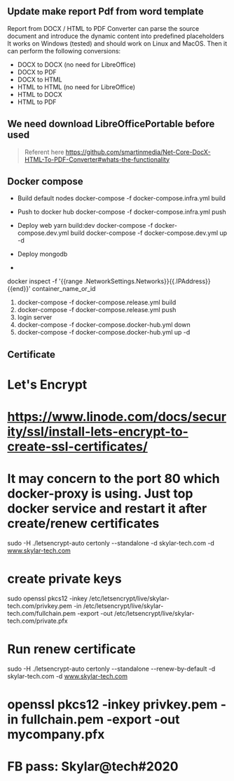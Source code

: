 ## 
## Update make report Pdf from word template 
Report from DOCX / HTML to PDF Converter can parse the source document and introduce the dynamic content into predefined placeholders It works on Windows (tested) and should work on Linux and MacOS. Then it can perform the following conversions:

* DOCX to DOCX (no need for LibreOffice)
* DOCX to PDF
* DOCX to HTML
* HTML to HTML (no need for LibreOffice)
* HTML to DOCX
* HTML to PDF

 ## We need download LibreOfficePortable before used
> Referent here
> https://github.com/smartinmedia/Net-Core-DocX-HTML-To-PDF-Converter#whats-the-functionality

## 
## Docker compose
* Build default nodes
docker-compose -f docker-compose.infra.yml build 

* Push to docker hub
docker-compose -f docker-compose.infra.yml push 


* Deploy web
yarn build:dev
docker-compose -f docker-compose.dev.yml build
docker-compose -f docker-compose.dev.yml up -d

* Deploy mongodb
* 
docker inspect -f '{{range .NetworkSettings.Networks}}{{.IPAddress}}{{end}}' container_name_or_id
1. docker-compose -f docker-compose.release.yml build
2. docker-compose -f docker-compose.release.yml push
3. login server
4. docker-compose -f docker-compose.docker-hub.yml down
5. docker-compose -f docker-compose.docker-hub.yml up -d

## Certificate

# Let's Encrypt
# https://www.linode.com/docs/security/ssl/install-lets-encrypt-to-create-ssl-certificates/
# It may concern to the port 80 which docker-proxy is using. Just top docker service and restart it after create/renew certificates
sudo -H ./letsencrypt-auto certonly --standalone -d skylar-tech.com -d www.skylar-tech.com

# create private keys
sudo openssl pkcs12 -inkey /etc/letsencrypt/live/skylar-tech.com/privkey.pem -in /etc/letsencrypt/live/skylar-tech.com/fullchain.pem -export -out /etc/letsencrypt/live/skylar-tech.com/private.pfx

# Run renew certificate
sudo -H ./letsencrypt-auto certonly --standalone --renew-by-default -d skylar-tech.com -d www.skylar-tech.com

# openssl pkcs12 -inkey privkey.pem -in fullchain.pem -export -out mycompany.pfx

# FB pass: Skylar@tech#2020